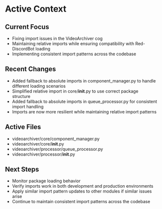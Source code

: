 # Active Context

## Current Focus

- Fixing import issues in the VideoArchiver cog
- Maintaining relative imports while ensuring compatibility with Red-DiscordBot loading
- Implementing consistent import patterns across the codebase

## Recent Changes

- Added fallback to absolute imports in component_manager.py to handle different loading scenarios
- Simplified relative import in core/__init__.py to use correct package structure
- Added fallback to absolute imports in queue_processor.py for consistent import handling
- Imports are now more resilient while maintaining relative import patterns

## Active Files

- videoarchiver/core/component_manager.py
- videoarchiver/core/__init__.py
- videoarchiver/processor/queue_processor.py
- videoarchiver/processor/__init__.py

## Next Steps

- Monitor package loading behavior
- Verify imports work in both development and production environments
- Apply similar import pattern updates to other modules if similar issues arise
- Continue to maintain consistent import patterns across the codebase
